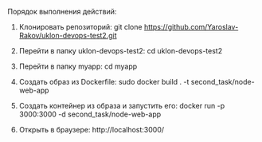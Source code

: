 Порядок выполнения действий:

1. Клонировать репозиторий: git clone https://github.com/Yaroslav-Rakov/uklon-devops-test2.git

2. Перейти в папку uklon-devops-test2: cd uklon-devops-test2

3. Перейти в папку myapp: cd myapp

4. Создать образ из Dockerfile: sudo docker build . -t second_task/node-web-app

5. Создать контейнер из образа и запустить его: docker run -p 3000:3000 -d second_task/node-web-app

6. Открыть в браузере: http://localhost:3000/
